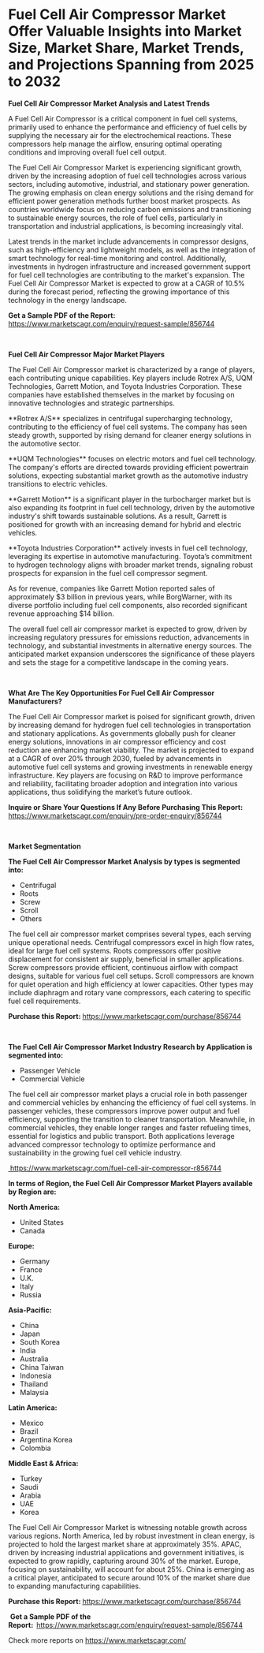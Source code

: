 <p><h1>Fuel Cell Air Compressor Market Offer Valuable Insights into Market Size, Market Share, Market Trends, and Projections Spanning from 2025 to 2032</h1></p><p><strong>Fuel Cell Air Compressor Market Analysis and Latest Trends</strong></p>
<p><p>A Fuel Cell Air Compressor is a critical component in fuel cell systems, primarily used to enhance the performance and efficiency of fuel cells by supplying the necessary air for the electrochemical reactions. These compressors help manage the airflow, ensuring optimal operating conditions and improving overall fuel cell output.</p><p>The Fuel Cell Air Compressor Market is experiencing significant growth, driven by the increasing adoption of fuel cell technologies across various sectors, including automotive, industrial, and stationary power generation. The growing emphasis on clean energy solutions and the rising demand for efficient power generation methods further boost market prospects. As countries worldwide focus on reducing carbon emissions and transitioning to sustainable energy sources, the role of fuel cells, particularly in transportation and industrial applications, is becoming increasingly vital.</p><p>Latest trends in the market include advancements in compressor designs, such as high-efficiency and lightweight models, as well as the integration of smart technology for real-time monitoring and control. Additionally, investments in hydrogen infrastructure and increased government support for fuel cell technologies are contributing to the market's expansion. The Fuel Cell Air Compressor Market is expected to grow at a CAGR of 10.5% during the forecast period, reflecting the growing importance of this technology in the energy landscape.</p></p>
<p><strong>Get a Sample PDF of the Report:&nbsp;</strong> <a href="https://www.marketscagr.com/enquiry/request-sample/856744?utm_campaign=2265&utm_medium=2&utm_source=Github&utm_content=ia&utm_term=17022025&utm_id=fuel-cell-air-compressor">https://www.marketscagr.com/enquiry/request-sample/856744</a></p>
<p>&nbsp;</p>
<p><strong>Fuel Cell Air Compressor Major Market Players</strong></p>
<p><p>The Fuel Cell Air Compressor market is characterized by a range of players, each contributing unique capabilities. Key players include Rotrex A/S, UQM Technologies, Garrett Motion, and Toyota Industries Corporation. These companies have established themselves in the market by focusing on innovative technologies and strategic partnerships.</p><p>**Rotrex A/S** specializes in centrifugal supercharging technology, contributing to the efficiency of fuel cell systems. The company has seen steady growth, supported by rising demand for cleaner energy solutions in the automotive sector.</p><p>**UQM Technologies** focuses on electric motors and fuel cell technology. The company's efforts are directed towards providing efficient powertrain solutions, expecting substantial market growth as the automotive industry transitions to electric vehicles.</p><p>**Garrett Motion** is a significant player in the turbocharger market but is also expanding its footprint in fuel cell technology, driven by the automotive industry's shift towards sustainable solutions. As a result, Garrett is positioned for growth with an increasing demand for hybrid and electric vehicles.</p><p>**Toyota Industries Corporation** actively invests in fuel cell technology, leveraging its expertise in automotive manufacturing. Toyota’s commitment to hydrogen technology aligns with broader market trends, signaling robust prospects for expansion in the fuel cell compressor segment.</p><p>As for revenue, companies like Garrett Motion reported sales of approximately $3 billion in previous years, while BorgWarner, with its diverse portfolio including fuel cell components, also recorded significant revenue approaching $14 billion. </p><p>The overall fuel cell air compressor market is expected to grow, driven by increasing regulatory pressures for emissions reduction, advancements in technology, and substantial investments in alternative energy sources. The anticipated market expansion underscores the significance of these players and sets the stage for a competitive landscape in the coming years.</p></p>
<p>&nbsp;</p>
<p><strong>What Are The Key Opportunities For Fuel Cell Air Compressor Manufacturers?</strong></p>
<p><p>The Fuel Cell Air Compressor market is poised for significant growth, driven by increasing demand for hydrogen fuel cell technologies in transportation and stationary applications. As governments globally push for cleaner energy solutions, innovations in air compressor efficiency and cost reduction are enhancing market viability. The market is projected to expand at a CAGR of over 20% through 2030, fueled by advancements in automotive fuel cell systems and growing investments in renewable energy infrastructure. Key players are focusing on R&D to improve performance and reliability, facilitating broader adoption and integration into various applications, thus solidifying the market’s future outlook.</p></p>
<p><strong>Inquire or Share Your Questions If Any Before Purchasing This Report:</strong> <a href="https://www.marketscagr.com/enquiry/pre-order-enquiry/856744?utm_campaign=2265&utm_medium=2&utm_source=Github&utm_content=ia&utm_term=17022025&utm_id=fuel-cell-air-compressor">https://www.marketscagr.com/enquiry/pre-order-enquiry/856744</a></p>
<p>&nbsp;</p>
<p><strong>Market Segmentation</strong></p>
<p><strong>The Fuel Cell Air Compressor Market Analysis by types is segmented into:</strong></p>
<p><ul><li>Centrifugal</li><li>Roots</li><li>Screw</li><li>Scroll</li><li>Others</li></ul></p>
<p><p>The fuel cell air compressor market comprises several types, each serving unique operational needs. Centrifugal compressors excel in high flow rates, ideal for large fuel cell systems. Roots compressors offer positive displacement for consistent air supply, beneficial in smaller applications. Screw compressors provide efficient, continuous airflow with compact designs, suitable for various fuel cell setups. Scroll compressors are known for quiet operation and high efficiency at lower capacities. Other types may include diaphragm and rotary vane compressors, each catering to specific fuel cell requirements.</p></p>
<p><strong>Purchase this Report:&nbsp;</strong><a href="https://www.marketscagr.com/purchase/856744?utm_campaign=2265&utm_medium=2&utm_source=Github&utm_content=ia&utm_term=17022025&utm_id=fuel-cell-air-compressor">https://www.marketscagr.com/purchase/856744</a></p>
<p>&nbsp;</p>
<p><strong>The Fuel Cell Air Compressor Market Industry Research by Application is segmented into:</strong></p>
<p><ul><li>Passenger Vehicle</li><li>Commercial Vehicle</li></ul></p>
<p><p>The fuel cell air compressor market plays a crucial role in both passenger and commercial vehicles by enhancing the efficiency of fuel cell systems. In passenger vehicles, these compressors improve power output and fuel efficiency, supporting the transition to cleaner transportation. Meanwhile, in commercial vehicles, they enable longer ranges and faster refueling times, essential for logistics and public transport. Both applications leverage advanced compressor technology to optimize performance and sustainability in the growing fuel cell vehicle industry.</p></p>
<p><a href="https://www.marketscagr.com/fuel-cell-air-compressor-r856744?utm_campaign=2265&utm_medium=2&utm_source=Github&utm_content=ia&utm_term=17022025&utm_id=fuel-cell-air-compressor">&nbsp;https://www.marketscagr.com/fuel-cell-air-compressor-r856744</a></p>
<p><strong>In terms of Region, the Fuel Cell Air Compressor Market Players available by Region are:</strong></p>
<p>
    <p> <strong> North America: </strong>
        <ul>
            <li>United States</li>
            <li>Canada</li>
        </ul>
        </p> 
    <p> <strong> Europe: </strong>
        <ul>
            <li>Germany</li>
            <li>France</li>
            <li>U.K.</li>
            <li>Italy</li>
            <li>Russia</li>
        </ul>
        </p> 
    <p> <strong> Asia-Pacific: </strong>
        <ul>
            <li>China</li>
            <li>Japan</li>
            <li>South Korea</li>
            <li>India</li>
            <li>Australia</li>
            <li>China Taiwan</li>
            <li>Indonesia</li>
            <li>Thailand</li>
            <li>Malaysia</li>
        </ul>
        </p> 
    <p> <strong> Latin America: </strong>
        <ul>
            <li>Mexico</li>
            <li>Brazil</li>
            <li>Argentina Korea</li>
            <li>Colombia</li>
        </ul>
        </p> 
    <p> <strong> Middle East & Africa: </strong>
        <ul>
            <li>Turkey</li>
            <li>Saudi</li>
            <li>Arabia</li>
            <li>UAE</li>
            <li>Korea</li>
        </ul>
    </p>
    </p>
<p><p>The Fuel Cell Air Compressor Market is witnessing notable growth across various regions. North America, led by robust investment in clean energy, is projected to hold the largest market share at approximately 35%. APAC, driven by increasing industrial applications and government initiatives, is expected to grow rapidly, capturing around 30% of the market. Europe, focusing on sustainability, will account for about 25%. China is emerging as a critical player, anticipated to secure around 10% of the market share due to expanding manufacturing capabilities.</p></p>
<p><strong>Purchase this Report: </strong><a href="https://www.marketscagr.com/purchase/856744?utm_campaign=2265&utm_medium=2&utm_source=Github&utm_content=ia&utm_term=17022025&utm_id=fuel-cell-air-compressor">https://www.marketscagr.com/purchase/856744</a></p>
<p>&nbsp;<strong>Get a Sample PDF of the Report:&nbsp;&nbsp;</strong><a href="https://www.marketscagr.com/enquiry/request-sample/856744?utm_campaign=2265&utm_medium=2&utm_source=Github&utm_content=ia&utm_term=17022025&utm_id=fuel-cell-air-compressor">https://www.marketscagr.com/enquiry/request-sample/856744</a></p>
<p><strong></strong></p>
<p>Check more reports on <a href="https://www.marketscagr.com/?utm_campaign=2265&utm_medium=2&utm_source=Github&utm_content=ia&utm_term=17022025&utm_id=fuel-cell-air-compressor">https://www.marketscagr.com/</a></p>